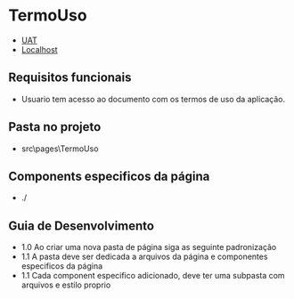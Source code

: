 
# TermoUso

- [UAT](https://web.opti.marketing/termos-de-uso)
- [Localhost](http://http://localhost:3000/termos-de-uso)
 
## Requisitos funcionais

- Usuario tem acesso ao documento com os termos de uso da aplicação.

## Pasta no projeto
- src\pages\TermoUso

## Components especificos da página
- ./

## Guia de Desenvolvimento

- 1.0 Ao criar uma nova pasta de página siga as seguinte padronização
- 1.1 A pasta deve ser dedicada a arquivos da página e componentes especificos da página
- 1.1 Cada component especifico adicionado, deve ter uma subpasta com arquivos e estilo proprio


